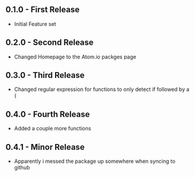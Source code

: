 ## 0.1.0 - First Release
* Initial Feature set
## 0.2.0 - Second Release
* Changed Homepage to the Atom.io packges page
## 0.3.0 - Third Release
* Changed regular expression for functions to only detect if followed by a (
## 0.4.0 - Fourth Release
* Added a couple more functions
## 0.4.1 - Minor Release
* Apparently i messed the package up somewhere when syncing to github
